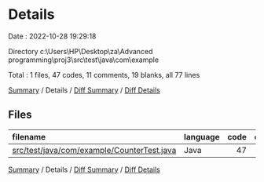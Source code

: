 # Details

Date : 2022-10-28 19:29:18

Directory c:\\Users\\HP\\Desktop\\za\\Advanced programming\\proj3\\src\\test\\java\\com\\example

Total : 1 files,  47 codes, 11 comments, 19 blanks, all 77 lines

[Summary](results.md) / Details / [Diff Summary](diff.md) / [Diff Details](diff-details.md)

## Files
| filename | language | code | comment | blank | total |
| :--- | :--- | ---: | ---: | ---: | ---: |
| [src/test/java/com/example/CounterTest.java](/src/test/java/com/example/CounterTest.java) | Java | 47 | 11 | 19 | 77 |

[Summary](results.md) / Details / [Diff Summary](diff.md) / [Diff Details](diff-details.md)